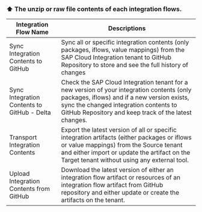 ### ⬆️ The unzip or raw file contents of each integration flows.

| Integration Flow Name                       | Descriptions                                                                                                                                                                                                                                |
|---------------------------------------------|---------------------------------------------------------------------------------------------------------------------------------------------------------------------------------------------------------------------------------------------|
| Sync Integration Contents to GitHub         | Sync all or specific integration contents (only packages, iflows, value mappings) from the SAP Cloud Integration tenant to GitHub Repository to store and see the full history of changes                                                   |
| Sync Integration Contents to GitHub - Delta | Check the SAP Cloud Integration tenant for a new version of your integration contents (only packages, iflows) and if a new version exists, sync the changed integration contents to GitHub Repository and keep track of the latest changes. |
| Transport Integration Contents              | Export the latest version of all or specific integration artifacts (either packages or iflows or value mappings) from the Source tenant and either import or update the artifact on the Target tenant without using any external tool.      |
| Upload Integration Contents from GitHub     | Download the latest version of either an integration flow artifact or resources of an integration flow artifact from GitHub repository and either update or create the artifacts on the tenant.                                             |
